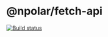 # @npolar/fetch-api
[![Build status](https://npolar.semaphoreci.com/badges/fetch-api.svg)](https://npolar.semaphoreci.com/projects/fetch-api)
